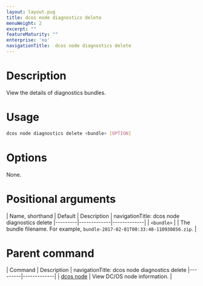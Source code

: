 ```yaml
---
layout: layout.pug
title: dcos node diagnostics delete
menuWeight: 2
excerpt: ""
featureMaturity: ""
enterprise: 'no'
navigationTitle:  dcos node diagnostics delete
---
```


<!-- This source repo for this topic is https://github.com/dcos/dcos-docs -->

    
# Description
View the details of diagnostics bundles.

# Usage

```bash
dcos node diagnostics delete <bundle> [OPTION]
```

# Options

None.

# Positional arguments

| Name, shorthand | Default | Description |
navigationTitle:  dcos node diagnostics delete
|---------|-------------|-------------|
| `<bundle>`   |             |  The bundle filename. For example, `bundle-2017-02-01T00:33:48-110930856.zip`. |

# Parent command

| Command | Description |
navigationTitle:  dcos node diagnostics delete
|---------|-------------|
| [dcos node](/docs/1.10/cli/command-reference/dcos-node/) | View DC/OS node information. | 

<!-- # Examples -->

